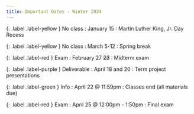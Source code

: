 ```yaml
---
title: Important Dates - Winter 2024
---
```


{: .label .label-yellow } No class
: January 15
  : Martin Luther King, Jr. Day Recess

{: .label .label-yellow } No class
: March 5-12
  : Spring break

{: .label .label-red } Exam
: February 27 ~~23~~
  : Midterm exam

{: .label .label-purple } Deliverable
: April 18 and 20
  : Term project presentations

{: .label .label-green } Info
: April 22 @ 11:59pm
  : Classes end (all materials due)

{: .label .label-red } Exam
: April 25 @ 12:00pm - 1:50pm
  : Final exam

